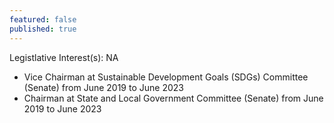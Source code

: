 ```yaml
---
featured: false
published: true
---
```

Legistlative Interest(s): NA

* Vice Chairman at Sustainable Development Goals (SDGs) Committee (Senate) from June 2019 to June 2023
* Chairman at State and Local Government Committee (Senate) from June 2019 to June 2023
